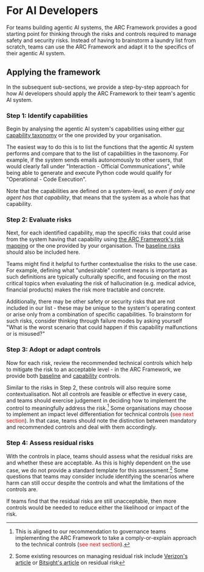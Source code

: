 # For AI Developers

For teams building agentic AI systems, the ARC Framework provides a good starting point for thinking through the risks and controls required to manage safety and security risks. Instead of having to brainstorm a laundry list from scratch, teams can use the ARC Framework and adapt it to the specifics of their agentic AI system.

## Applying the framework

In the subsequent sub-sections, we provide a step-by-step approach for how AI developers should apply the ARC Framework to their team's agentic AI system. 

### Step 1: Identify capabilities

Begin by analysing the agentic AI system's capabilities using either [our capability taxonomy](../capability/index.md) or the one provided by your organisation. 

The easiest way to do this is to list the functions that the agentic AI system performs and compare that to the list of capabilities in the taxonomy. For example, if the system sends emails autonomously to other users, that would clearly fall under "Interaction - Official Commmunications", while being able to generate and execute Python code would qualify for "Operational - Code Execution". 

Note that the capabilities are defined on a system-level, so *even if only one agent has that capability*, that means that the system as a whole has that capability. 

### Step 2: Evaluate risks

Next, for each identified capability, map the specific risks that could arise from the system having that capability using [the ARC Framework's risk mapping](../capability/risks.md) or the one provided by your organisation. The [baseline risks](../baseline/risks.md) should also be included here.

Teams might find it helpful to further contextualise the risks to the use case. For example, defining what "undesirable" content means is important as such definitions are typically culturally specific, and focusing on the most critical topics when evaluating the risk of hallucination (e.g. medical advice, financial products) makes the risk more tractable and concrete.

Additionally, there may be other safety or security risks that are not included in our list - these may be unique to the system's operating context or arise only from a combination of specific capabilities. To brainstorm for such risks, consider thinking through failure modes by asking yourself "What is the worst scenario that could happen if this capability malfunctions or is misused?"

### Step 3: Adopt or adapt controls

Now for each risk, review the recommended technical controls which help to mitigate the risk to an acceptable level - in the ARC Framework, we provide both [baseline](../baseline/controls.md) and [capability](../capability/controls.md) controls. 

Similar to the risks in Step 2, these controls will also require some contextualisation. Not all controls are feasible or effective in every case, and teams should exercise judgement in deciding how to implement the control to meaningfully address the risk.[^1] Some organisations may choose to implement an impact level differentiation for technical controls (<font color='red'>see next section</font>). In that case, teams should note the distinction between mandatory and recommended controls and deal with them accordingly.

### Step 4: Assess residual risks

With the controls in place, teams should assess what the residual risks are and whether these are acceptable. As this is highly dependent on the use case, we do not provide a standard template for this assessment.[^2] Some questions that teams may consider include identifying the scenarios where harm can still occur despite the controls and what the limitations of the controls are.

If teams find that the residual risks are still unacceptable, then more controls would be needed to reduce either the likelihood or impact of the risk. 

<!-- Footnotes -->

[^1]: This is aligned to our recommendation to governance teams implementing the ARC Framework to take a comply-or-explain approach to the technical controls (<font color='red'>see next section</font>).
[^2]: Some existing resources on managing residual risk include [Verizon's article](https://www.verizon.com/business/resources/articles/s/what-is-residual-risk-in-cyber-security/) or [Bitsight's article](https://www.bitsight.com/glossary/residual-risk) on residual risk 
